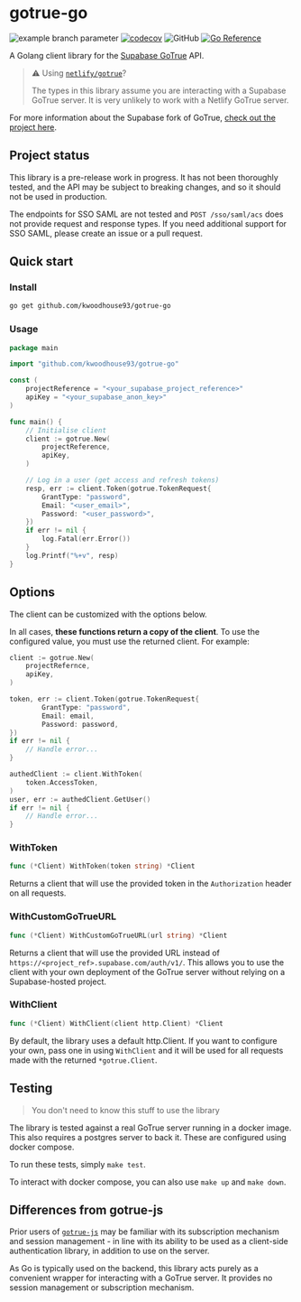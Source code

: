 # gotrue-go

![example branch parameter](https://github.com/kwoodhouse93/gotrue-go/actions/workflows/test.yaml/badge.svg?branch=main)
[![codecov](https://codecov.io/gh/kwoodhouse93/gotrue-go/branch/main/graph/badge.svg?token=JQQJKETMRX)](https://codecov.io/gh/kwoodhouse93/gotrue-go)
![GitHub](https://img.shields.io/github/license/kwoodhouse93/gotrue-go)
[![Go Reference](https://pkg.go.dev/badge/github.com/kwoodhouse93/gotrue-go.svg)](https://pkg.go.dev/github.com/kwoodhouse93/gotrue-go)


A Golang client library for the [Supabase GoTrue](https://github.com/supabase/gotrue) API.

> ⚠️ Using [`netlify/gotrue`](https://github.com/netlify/gotrue)?
>
> The types in this library assume you are interacting with a Supabase GoTrue server. It is very unlikely to work with a Netlify GoTrue server.

For more information about the Supabase fork of GoTrue, [check out the project here](https://github.com/supabase/gotrue).

## Project status

This library is a pre-release work in progress. It has not been thoroughly tested, and the API may be subject to breaking changes, and so it should not be used in production.

The endpoints for SSO SAML are not tested and `POST /sso/saml/acs` does not provide request and response types. If you need additional support for SSO SAML, please create an issue or a pull request.

## Quick start

### Install

```sh
go get github.com/kwoodhouse93/gotrue-go
```

### Usage
```go
package main

import "github.com/kwoodhouse93/gotrue-go"

const (
    projectReference = "<your_supabase_project_reference>"
    apiKey = "<your_supabase_anon_key>"
)

func main() {
    // Initialise client
    client := gotrue.New(
        projectReference,
        apiKey,
    )

    // Log in a user (get access and refresh tokens)
    resp, err := client.Token(gotrue.TokenRequest{
        GrantType: "password",
        Email: "<user_email>",
        Password: "<user_password>",
    })
    if err != nil {
        log.Fatal(err.Error())
    }
    log.Printf("%+v", resp)
}
```

## Options

The client can be customized with the options below.

In all cases, **these functions return a copy of the client**. To use the configured value, you must use the returned client. For example:

```go
client := gotrue.New(
    projectRefernce,
    apiKey,
)

token, err := client.Token(gotrue.TokenRequest{
        GrantType: "password",
        Email: email,
        Password: password,
})
if err != nil {
    // Handle error...
}

authedClient := client.WithToken(
    token.AccessToken,
)
user, err := authedClient.GetUser()
if err != nil {
    // Handle error...
}
```

### WithToken
```go
func (*Client) WithToken(token string) *Client
```

Returns a client that will use the provided token in the `Authorization` header on all requests.

### WithCustomGoTrueURL
```go
func (*Client) WithCustomGoTrueURL(url string) *Client
```

Returns a client that will use the provided URL instead of `https://<project_ref>.supabase.com/auth/v1/`. This allows you to use the client with your own deployment of the GoTrue server without relying on a Supabase-hosted project.

### WithClient
```go
func (*Client) WithClient(client http.Client) *Client
```

By default, the library uses a default http.Client. If you want to configure your own, pass one in using `WithClient` and it will be used for all requests made with the returned `*gotrue.Client`.

## Testing

> You don't need to know this stuff to use the library

The library is tested against a real GoTrue server running in a docker image. This also requires a postgres server to back it. These are configured using docker compose.

To run these tests, simply `make test`.

To interact with docker compose, you can also use `make up` and `make down`.

## Differences from gotrue-js

Prior users of [`gotrue-js`](https://github.com/supabase/gotrue-js) may be familiar with its subscription mechanism and session management - in line with its ability to be used as a client-side authentication library, in addition to use on the server.

As Go is typically used on the backend, this library acts purely as a convenient wrapper for interacting with a GoTrue server. It provides no session management or subscription mechanism.

